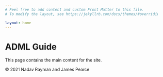 ```yaml
---
# Feel free to add content and custom Front Matter to this file.
# To modify the layout, see https://jekyllrb.com/docs/themes/#overriding-theme-defaults

layout: home
---
```

# ADML Guide

This page contains the main content for the site.

&copy; 2021 Nadav Rayman and James Pearce

